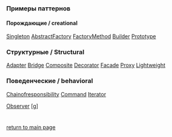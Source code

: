 ### Примеры паттернов

#### Порождающие / creational
[Singleton](creational/singleton.md)
[AbstractFactory](creational/afactory.md)
[FactoryMethod](creational/fmethod.md)
[Builder](creational/builder.md)
[Prototype](creational/prototype.md)

### Структурные / Structural
[Adapter](structural/adapter.md)
[Bridge](structural/bridge.md)
[Composite](structural/composite.md)
[Decorator](structural/decorator.md)
[Facade](structural/facade.md)
[Proxy](structural/proxy.md)
[Lightweight](structural/lightweight.md)


### Поведенческие / behavioral
[Chainofresponsibility](behavioral/cor.md)
[Command](behavioral/command.md)
[Iterator](behavioral/iterator.md)

[Observer](behavioral/observer.md)
[g]

#
[return to main page](../README.md)
